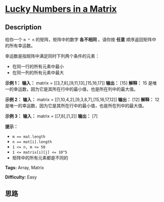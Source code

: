 # [Lucky Numbers in a Matrix][title]

## Description

给你一个 `m * n` 的矩阵，矩阵中的数字 **各不相同** 。请你按 **任意** 顺序返回矩阵中的所有幸运数。

幸运数是指矩阵中满足同时下列两个条件的元素：

  * 在同一行的所有元素中最小
  * 在同一列的所有元素中最大



**示例 1：**
            **输入：** matrix = [[3,7,8],[9,11,13],[15,16,17]]    **输出：** [15]    **解释：** 15 是唯一的幸运数，因为它是其所在行中的最小值，也是所在列中的最大值。    

**示例 2：**
            **输入：** matrix = [[1,10,4,2],[9,3,8,7],[15,16,17,12]]    **输出：** [12]    **解释：** 12 是唯一的幸运数，因为它是其所在行中的最小值，也是所在列中的最大值。    

**示例 3：**
            **输入：** matrix = [[7,8],[1,2]]    **输出：** [7]    



**提示：**

  * `m == mat.length`
  * `n == mat[i].length`
  * `1 <= n, m <= 50`
  * `1 <= matrix[i][j] <= 10^5`
  * 矩阵中的所有元素都是不同的


**Tags:** Array, Matrix

**Difficulty:** Easy

## 思路

[title]: https://leetcode-cn.com/problems/lucky-numbers-in-a-matrix

